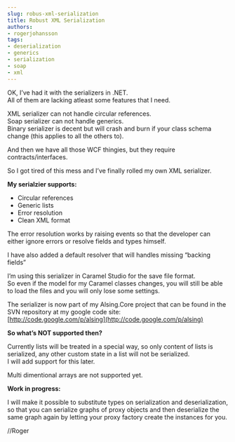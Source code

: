 ```yaml
---
slug: robus-xml-serialization
title: Robust XML Serialization
authors:
- rogerjohansson
tags:
- deserialization
- generics
- serialization
- soap
- xml
---
```

OK, I’ve had it with the serializers in .NET.  
All of them are lacking atleast some features that I need.

<!-- truncate -->

XML serializer can not handle circular references.  
Soap serializer can not handle generics.  
Binary serializer is decent but will crash and burn if your class schema change (this applies to all the others to).

And then we have all those WCF thingies, but they require contracts/interfaces.

So I got tired of this mess and I’ve finally rolled my own XML serializer.

**My serialzier supports:**

- Circular references
- Generic lists
- Error resolution
- Clean XML format 

The error resolution works by raising events so that the developer can either ignore errors or resolve fields and types himself.

I have also added a default resolver that will handles missing “backing fields”

I’m using this serializer in Caramel Studio for the save file format.  
So even if the model for my Caramel classes changes, you will still be able to load the files and you will only lose some settings.

The serializer is now part of my Alsing.Core project that can be found in the SVN repository at my google code site:  
[http://code.google.com/p/alsing](http://code.google.com/p/alsing)

**So what’s NOT supported then?**

Currently lists will be treated in a special way, so only content of lists is serialized, any other custom state in a list will not be serialized.  
I will add support for this later.

Multi dimentional arrays are not supported yet.

**Work in progress:**

I will make it possible to substitute types on serialization and deserialization, so that you can serialize graphs of proxy objects and then deserialize the same graph again by letting your proxy factory create the instances for you.

//Roger
